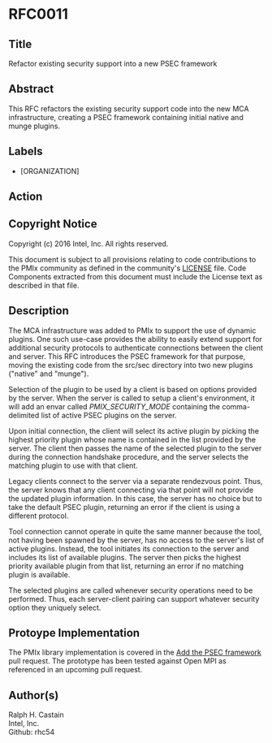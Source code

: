 # RFC0011

## Title
Refactor existing security support into a new PSEC framework

## Abstract
This RFC refactors the existing security support code into the new MCA infrastructure, creating a PSEC framework containing initial native and munge plugins.

## Labels
* [ORGANIZATION]


## Action


## Copyright Notice
Copyright (c) 2016 Intel, Inc. All rights reserved.

This document is subject to all provisions relating to code contributions to the PMIx community as defined in the community's [LICENSE](https://github.com/pmix/RFCs/tree/master/LICENSE) file. Code Components extracted from this document must include the License text as described in that file.

## Description
The MCA infrastructure was added to PMIx to support the use of dynamic plugins. One such use-case provides the ability to easily extend support for additional security protocols to authenticate connections between the client and server. This RFC introduces the PSEC framework for that purpose, moving the existing code from the src/sec directory into two new plugins ("native" and "munge").

Selection of the plugin to be used by a client is based on options provided by the server. When the server is called to setup a client's environment, it will add an envar called _PMIX\_SECURITY\_MODE_ containing the comma-delimited list of active PSEC plugins on the server.

Upon initial connection, the client will select its active plugin by picking the highest priority plugin whose name is contained in the list provided by the server. The client then passes the name of the selected plugin to the server during the connection handshake procedure, and the server selects the matching plugin to use with that client.

Legacy clients connect to the server via a separate rendezvous point. Thus, the server knows that any client connecting via that point will not provide the updated plugin information. In this case, the server has no choice but to take the default PSEC plugin, returning an error if the client is using a different protocol.

Tool connection cannot operate in quite the same manner because the tool, not having been spawned by the server, has no access to the server's list of active plugins. Instead, the tool initiates its connection to the server and includes its list of available plugins. The server then picks the highest priority available plugin from that list, returning an error if no matching plugin is available.

The selected plugins are called whenever security operations need to be performed. Thus, each server-client pairing can support whatever security option they uniquely select.

## Protoype Implementation
The PMIx library implementation is covered in the [Add the PSEC framework](https://github.com/pmix/master/pull/137) pull request. The prototype has been tested against Open MPI as referenced in an upcoming pull request.

## Author(s)
Ralph H. Castain  
Intel, Inc.  
Github: rhc54  
